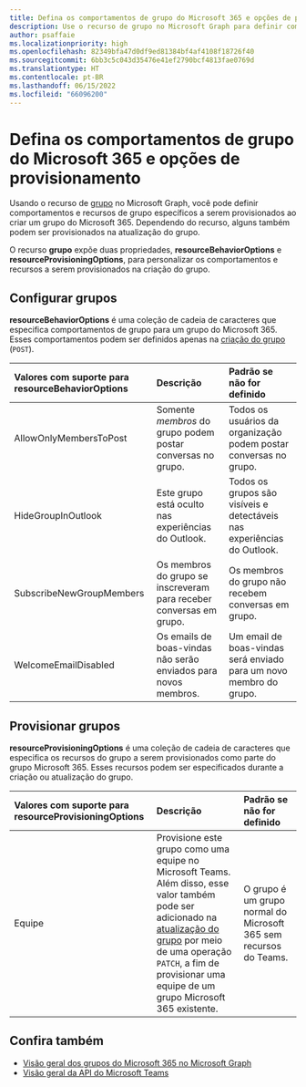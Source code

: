 ```yaml
---
title: Defina os comportamentos de grupo do Microsoft 365 e opções de provisionamento
description: Use o recurso de grupo no Microsoft Graph para definir comportamentos e recursos de grupo específicos a serem provisionados ao criar um grupo do Microsoft 365.
author: psaffaie
ms.localizationpriority: high
ms.openlocfilehash: 82349bfa47d0df9ed81384bf4af4108f18726f40
ms.sourcegitcommit: 6bb3c5c043d35476e41ef2790bcf4813fae0769d
ms.translationtype: HT
ms.contentlocale: pt-BR
ms.lasthandoff: 06/15/2022
ms.locfileid: "66096200"
---
```

# <a name="set-microsoft-365-group-behaviors-and-provisioning-options"></a>Defina os comportamentos de grupo do Microsoft 365 e opções de provisionamento

Usando o recurso de [grupo](/graph/api/resources/group) no Microsoft Graph, você pode definir comportamentos e recursos de grupo específicos a serem provisionados ao criar um grupo do Microsoft 365. Dependendo do recurso, alguns também podem ser provisionados na atualização do grupo.

O recurso **grupo** expõe duas propriedades, **resourceBehaviorOptions** e **resourceProvisioningOptions**, para personalizar os comportamentos e recursos a serem provisionados na criação do grupo.

## <a name="configure-groups"></a>Configurar grupos

**resourceBehaviorOptions** é uma coleção de cadeia de caracteres que especifica comportamentos de grupo para um grupo do Microsoft 365. Esses comportamentos podem ser definidos apenas na [criação do grupo](/graph/api/group-post-groups) (`POST`).

| Valores com suporte para resourceBehaviorOptions | Descrição                                                  | Padrão se não for definido                                                |
| :------------------------------------------- | :----------------------------------------------------------- | :---------------------------------------------------------------- |
| AllowOnlyMembersToPost                       | Somente _membros_ do grupo podem postar conversas no grupo.    | Todos os usuários da organização podem postar conversas no grupo. |
| HideGroupInOutlook                           | Este grupo está oculto nas experiências do Outlook.                 | Todos os grupos são visíveis e detectáveis nas experiências do Outlook.   |
| SubscribeNewGroupMembers                     | Os membros do grupo se inscreveram para receber conversas em grupo. | Os membros do grupo não recebem conversas em grupo.                 |
| WelcomeEmailDisabled                         | Os emails de boas-vindas não serão enviados para novos membros.                  | Um email de boas-vindas será enviado para um novo membro do grupo.     |

## <a name="provision-groups"></a>Provisionar grupos

**resourceProvisioningOptions** é uma coleção de cadeia de caracteres que especifica os recursos do grupo a serem provisionados como parte do grupo Microsoft 365. Esses recursos podem ser especificados durante a criação ou atualização do grupo.

| Valores com suporte para resourceProvisioningOptions | Descrição                                              | Padrão se não for definido                                                |
| :----------------------------------------------- | :------------------------------------------------------- | :---------------------------------------------------------------- |
| Equipe                                             | Provisione este grupo como uma equipe no Microsoft Teams. Além disso, esse valor também pode ser adicionado na [atualização do grupo](/graph/api/group-update) por meio de uma operação `PATCH`, a fim de provisionar uma equipe de um grupo Microsoft 365 existente. | O grupo é um grupo normal do Microsoft 365 sem recursos do Teams. |

## <a name="see-also"></a>Confira também

- [Visão geral dos grupos do Microsoft 365 no Microsoft Graph](office365-groups-concept-overview.md)
- [Visão geral da API do Microsoft Teams](teams-concept-overview.md)
